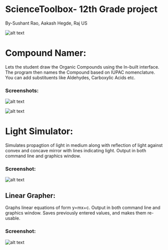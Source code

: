 # ScienceToolbox- 12th Grade project 
By-Sushant Rao, Aakash Hegde, Raj US

![alt text][Opening]

# Compound Namer:
Lets the student draw the Organic Compounds using the In-built interface. 
The program then names the Compound based on IUPAC nomenclature. You can add
substituents like Aldehydes, Carboxylic Acids etc.

### Screenshots:
![alt text][CN1]

![alt text][CN2]

# Light Simulator:
Simulates propagtion of light in medium along with reflection of light 
against convex and concave mirror with lines indicating light. Output in 
both command line and graphics window.

### Screenshot:
![alt text][LS1]

## Linear Grapher:
Graphs linear equations of form y=mx+c. Output in 
both command line and graphics window. Saves previously entered values, and 
makes them re-usable.

### Screenshot:
![alt text][LG1]

[Opening]: https://github.com/sushant10/ScienceDatabase/blob/master/ScreenShots/1.png
[CN1]: https://github.com/sushant10/ScienceDatabase/blob/master/ScreenShots/3.png
[CN2]: https://github.com/sushant10/ScienceDatabase/blob/master/ScreenShots/4.png
[LS1]: https://github.com/sushant10/ScienceDatabase/blob/master/ScreenShots/5.png
[LG1]: https://github.com/sushant10/ScienceDatabase/blob/master/ScreenShots/png%3Bbase64ed56bf686dd71f8d.png
